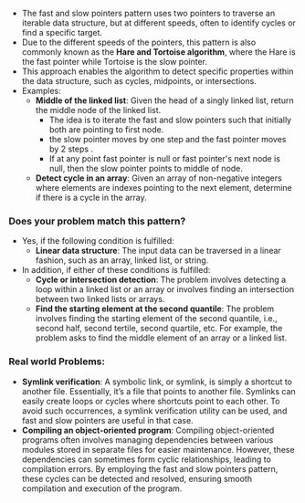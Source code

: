 - The fast and slow pointers pattern uses two pointers to traverse an iterable data structure, but at different speeds, often to identify cycles or find a specific target.
- Due to the different speeds of the pointers, this pattern is also commonly known as the **Hare and Tortoise algorithm**, where the Hare is the fast pointer while Tortoise is the slow pointer.
- This approach enables the algorithm to detect specific properties within the data structure, such as cycles, midpoints, or intersections.
- Examples:
  - **Middle of the linked list**: Given the head of a singly linked list, return the middle node of the linked list.
    - The idea is to iterate the fast and slow pointers such that initially both are pointing to first node.
    - the slow pointer moves by one step and the fast pointer moves by 2 steps .
    - If at any point fast pointer is null or fast pointer's next node is null, then the slow pointer points to middle of node.
  - **Detect cycle in an array**: Given an array of non-negative integers where elements are indexes pointing to the next element, determine if there is a cycle in the array.
    
### Does your problem match this pattern?
- Yes, if the following condition is fulfilled:
  - **Linear data structure**: The input data can be traversed in a linear fashion, such as an array, linked list, or string.
- In addition, if either of these conditions is fulfilled:
  - **Cycle or intersection detection**: The problem involves detecting a loop within a linked list or an array or involves finding an intersection between two linked lists or arrays.
  - **Find the starting element at the second quantile**: The problem involves finding the starting element of the second quantile, i.e., second half, second tertile, second quartile, etc. For example, the problem asks to find the middle element of an array or a linked list.

### Real world Problems:
- **Symlink verification**: A symbolic link, or symlink, is simply a shortcut to another file. Essentially, it’s a file that points to another file. Symlinks can easily create loops or cycles where shortcuts point to each other. To avoid such occurrences, a symlink verification utility can be used, and fast and slow pointers are useful in that case.
- **Compiling an object-oriented program**: Compiling object-oriented programs often involves managing dependencies between various modules stored in separate files for easier maintenance. However, these dependencies can sometimes form cyclic relationships, leading to compilation errors. By employing the fast and slow pointers pattern, these cycles can be detected and resolved, ensuring smooth compilation and execution of the program.

